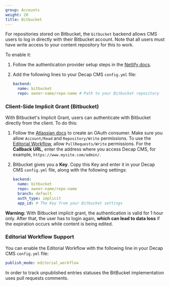 ```yaml
---
group: Accounts
weight: 20
title: Bitbucket
---
```

For repositories stored on Bitbucket, the `bitbucket` backend allows CMS users to log in directly with their Bitbucket account. Note that all users must have write access to your content repository for this to work.

To enable it:

1. Follow the authentication provider setup steps in the [Netlify docs](https://www.netlify.com/docs/authentication-providers/#using-an-authentication-provider).
2. Add the following lines to your Decap CMS `config.yml` file:

   ```yaml
   backend:
     name: bitbucket
     repo: owner-name/repo-name # Path to your Bitbucket repository
   ```

### Client-Side Implicit Grant (Bitbucket)

With Bitbucket's Implicit Grant, users can authenticate with Bitbucket directly from the client. To do this:

1. Follow the [Atlassian docs](https://confluence.atlassian.com/bitbucket/oauth-on-bitbucket-cloud-238027431.html) to create an OAuth consumer. Make sure you allow `Account/Read` and `Repository/Write` permissions. To use the [Editorial Workflow](https://www.decapcms.org/docs/configuration-options/#publish-mode), allow `PullRequests/Write` permissions. For the **Callback URL**, enter the address where you access Decap CMS, for example, `https://www.mysite.com/admin/`.
2. Bitbucket gives you a **Key**. Copy this Key and enter it in your Decap CMS `config.yml` file, along with the following settings:

   ```yaml
   backend:
     name: bitbucket
     repo: owner-name/repo-name
     branch: default
     auth_type: implicit
     app_id: # The Key from your Bitbucket settings
   ```

**Warning:** With Bitbucket implicit grant, the authentication is valid for 1 hour only. After that, the user has to login again, **which can lead to data loss** if the expiration occurs while content is being edited.


### Editorial Workflow Support

You can enable the Editorial Workflow with the following line in your Decap CMS `config.yml` file:

```yaml
publish_mode: editorial_workflow
```

In order to track unpublished entries statuses the BitBucket implementation uses pull requests comments.
